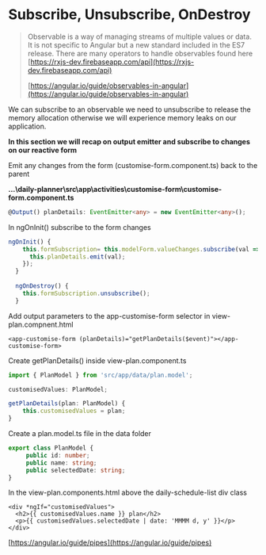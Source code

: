 # Subscribe, Unsubscribe, OnDestroy

> Observable is a way of managing streams of multiple values or data. It is not specific to Angular but a new standard included in the ES7 release. There are many operators to handle observables found here [https://rxjs-dev.firebaseapp.com/api](https://rxjs-dev.firebaseapp.com/api) 
>
> [https://angular.io/guide/observables-in-angular](https://angular.io/guide/observables-in-angular)

We can subscribe to an observable we need to unsubscribe to release the memory allocation otherwise we will experience memory leaks on our application.

**In this section we will recap on output emitter and subscribe to changes on our reactive form**

Emit any changes from the form \(customise-form.component.ts\) back to the parent 

**...\daily-planner\src\app\activities\customise-form\customise-form.component.ts**

```typescript
@Output() planDetails: EventEmitter<any> = new EventEmitter<any>();
```

In ngOnInit\(\) subscribe to the form changes

```typescript
ngOnInit() {
    this.formSubscription= this.modelForm.valueChanges.subscribe(val => {
      this.planDetails.emit(val);
    });
  }
  
  ngOnDestroy() {
    this.formSubscription.unsubscribe();
  }
```

Add output parameters to the app-customise-form selector in view-plan.compnent.html

```markup
<app-customise-form (planDetails)="getPlanDetails($event)"></app-customise-form>
```

Create getPlanDetails\(\) inside view-plan.component.ts 

```typescript
import { PlanModel } from 'src/app/data/plan.model';

customisedValues: PlanModel;
```

```typescript
getPlanDetails(plan: PlanModel) {
    this.customisedValues = plan;
}
```

Create a plan.model.ts file in the data folder

```typescript
export class PlanModel {
     public id: number;
     public name: string;
     public selectedDate: string;
}

```

In the view-plan.components.html above the daily-schedule-list div class

```markup
<div *ngIf="customisedValues">
  <h2>{{ customisedValues.name }} plan</h2>
  <p>{{ customisedValues.selectedDate | date: 'MMMM d, y' }}</p>
</div>
```

[https://angular.io/guide/pipes](https://angular.io/guide/pipes)

